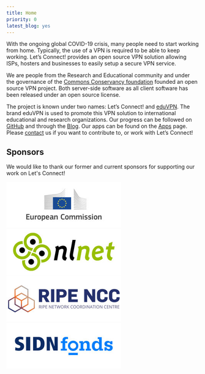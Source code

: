 ```yaml
---
title: Home
priority: 0
latest_blog: yes
---
```


With the ongoing global COVID-19 crisis, many people need to start working from 
home. Typically, the use of a VPN is required to be able to keep working. Let’s 
Connect! provides an open source VPN solution allowing ISPs, hosters and 
businesses to easily setup a secure VPN service.

We are people from the Research and Educational community and under the 
governance of the 
[Commons Conservancy foundation](https://commonsconservancy.org/) founded an 
open source VPN project. Both server-side software as all client software has 
been released under an open source license.

The project is known under two names: Let’s Connect! and 
[eduVPN](https://www.eduvpn.org/). The brand eduVPN is used to promote this 
VPN solution to international educational and research organizations. Our 
progress can be followed on [GitHub](https://github.com/eduvpn) and through the
[Blog](blog/). Our apps can be found on the [Apps](apps.html) page. Please 
[contact](contact.html) us if you want to contribute to, or work with 
Let’s Connect!

## Sponsors 

We would like to thank our former and current sponsors for supporting our work 
on Let's Connect!

<div class="sponsors">
    <a href="https://ec.europa.eu/"><img width="300" height="120" src="img/ec.jpg" alt="European Commission"></a>
    <a href="https://nlnet.nl/"><img width="300" height="120" src="img/nlnet.jpg" alt="NLnet Foundation"></a>
    <a href="https://www.ripe.net/"><img width="300" height="120" src="img/ripencc.jpg" alt="RIPE NCC"></a>
    <a href="https://www.sidnfonds.nl/"><img width="300" height="120" src="img/sidnfonds.jpg" alt="SIDN fonds"></a>
</div>
